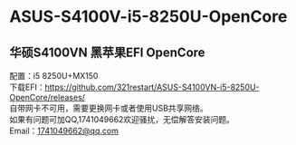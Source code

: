 # ASUS-S4100V-i5-8250U-OpenCore
## 华硕S4100VN 黑苹果EFI OpenCore  
配置：i5 8250U+MX150  
下载EFI：https://github.com/321restart/ASUS-S4100VN-i5-8250U-OpenCore/releases/  
自带网卡不可用，需要更换网卡或者使用USB共享网络。  
如果有问题可加QQ,1741049662欢迎骚扰，无偿解答安装问题。  
Email：1741049662@qq.com

